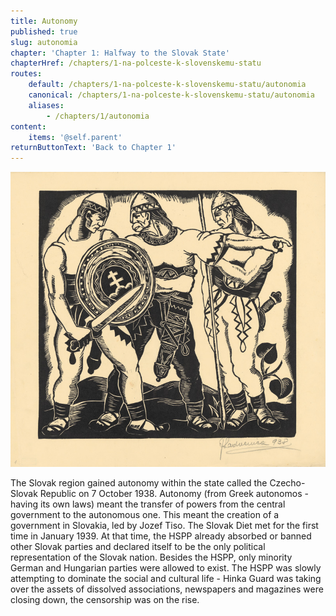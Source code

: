 ```yaml
---
title: Autonomy
published: true
slug: autonomia
chapter: 'Chapter 1: Halfway to the Slovak State'
chapterHref: /chapters/1-na-polceste-k-slovenskemu-statu
routes:
    default: /chapters/1-na-polceste-k-slovenskemu-statu/autonomia
    canonical: /chapters/1-na-polceste-k-slovenskemu-statu/autonomia
    aliases:
        - /chapters/1/autonomia
content:
    items: '@self.parent'
returnButtonText: 'Back to Chapter 1'
---
```


[![Ján Ladvenica: Page from the Album Fight for Freedom I. 1938. SNG](SVK_SNG.G_4161.jpeg)](https://www.webumenia.sk/katalog?related_work=Boj%20za%20slobodu&author=Ladvenica,%20J%C3%A1n)

<span class="drop-cap">T</span>he Slovak region gained autonomy within the state called the Czecho-Slovak Republic on 7 October 1938. Autonomy (from Greek autonomos - having its own laws) meant the transfer of powers from the central government to the autonomous one. This meant the creation of a government in Slovakia, led by Jozef Tiso. The Slovak Diet met for the first time in January 1939. At that time, the HSPP already absorbed or banned other Slovak parties and declared itself to be the only political representation of the Slovak nation. Besides the HSPP, only minority German and Hungarian parties were allowed to exist. The HSPP was slowly attempting to dominate the social and cultural life - Hinka Guard was taking over the assets of dissolved associations, newspapers and magazines were closing down, the censorship was on the rise.